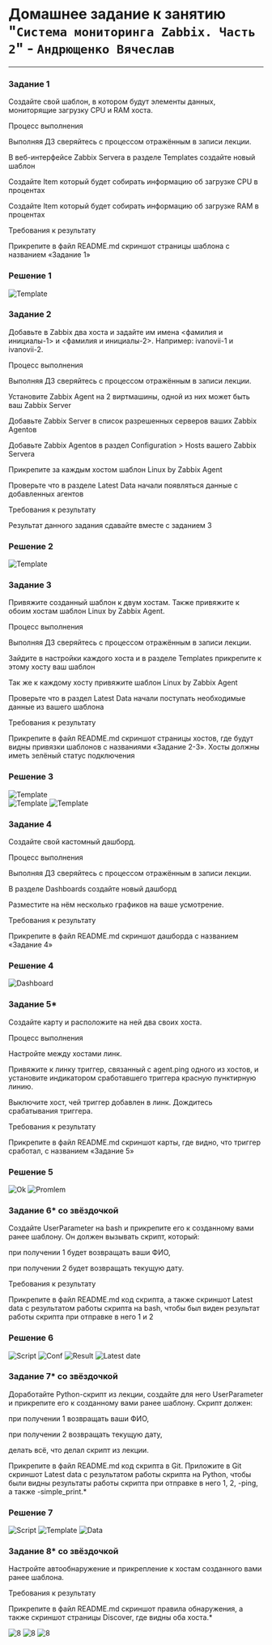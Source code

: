 # Домашнее задание к занятию "`Система мониторинга Zabbix. Часть 2`" - `Андрющенко Вячеслав`


---

### Задание 1  

Создайте свой шаблон, в котором будут элементы данных, мониторящие загрузку CPU и RAM хоста.

Процесс выполнения

Выполняя ДЗ сверяйтесь с процессом отражённым в записи лекции.

В веб-интерфейсе Zabbix Servera в разделе Templates создайте новый шаблон

Создайте Item который будет собирать информацию об загрузке CPU в процентах

Создайте Item который будет собирать информацию об загрузке RAM в процентах

Требования к результату

Прикрепите в файл README.md скриншот страницы шаблона с названием «Задание 1»


### Решение 1  
![Template](/img/1.png)



### Задание 2  
Добавьте в Zabbix два хоста и задайте им имена <фамилия и инициалы-1> и <фамилия и инициалы-2>. Например: ivanovii-1 и ivanovii-2.

Процесс выполнения

Выполняя ДЗ сверяйтесь с процессом отражённым в записи лекции.

Установите Zabbix Agent на 2 виртмашины, одной из них может быть ваш Zabbix Server

Добавьте Zabbix Server в список разрешенных серверов ваших Zabbix Agentов

Добавьте Zabbix Agentов в раздел Configuration > Hosts вашего Zabbix Servera

Прикрепите за каждым хостом шаблон Linux by Zabbix Agent

Проверьте что в разделе Latest Data начали появляться данные с добавленных агентов

Требования к результату

Результат данного задания сдавайте вместе с заданием 3

### Решение 2
![Template](/img/2.png)   

### Задание 3  
Привяжите созданный шаблон к двум хостам. Также привяжите к обоим хостам шаблон Linux by Zabbix Agent.

Процесс выполнения

Выполняя ДЗ сверяйтесь с процессом отражённым в записи лекции.

Зайдите в настройки каждого хоста и в разделе Templates прикрепите к этому хосту ваш шаблон

Так же к каждому хосту привяжите шаблон Linux by Zabbix Agent

Проверьте что в раздел Latest Data начали поступать необходимые данные из вашего шаблона

Требования к результату

Прикрепите в файл README.md скриншот страницы хостов, где будут видны привязки шаблонов с названиями «Задание 2-3». Хосты должны иметь зелёный статус подключения

### Решение 3  
![Template](/img/3.png)   
![Template](/img/3_1.png) 
![Template](/img/3_2.png)   


### Задание 4  
Создайте свой кастомный дашборд.

Процесс выполнения

Выполняя ДЗ сверяйтесь с процессом отражённым в записи лекции.

В разделе Dashboards создайте новый дашборд

Разместите на нём несколько графиков на ваше усмотрение.

Требования к результату

Прикрепите в файл README.md скриншот дашборда с названием «Задание 4»
### Решение 4 

![Dashboard](/img/4.png)    




### Задание 5*   


Создайте карту и расположите на ней два своих хоста.

Процесс выполнения

Настройте между хостами линк.

Привяжите к линку триггер, связанный с agent.ping одного из хостов, и установите индикатором сработавшего триггера красную пунктирную линию.

Выключите хост, чей триггер добавлен в линк. Дождитесь срабатывания триггера.

Требования к результату

 Прикрепите в файл README.md скриншот карты, где видно, что триггер сработал, с названием «Задание 5»

### Решение 5 
![Ok](/img/5.png) 
![Promlem](/img/5_2.png) 



###  Задание 6* со звёздочкой 

Создайте UserParameter на bash и прикрепите его к созданному вами ранее шаблону. Он должен вызывать скрипт, который:

при получении 1 будет возвращать ваши ФИО,

при получении 2 будет возвращать текущую дату.

Требования к результату

Прикрепите в файл README.md код скрипта, а также скриншот Latest data с результатом работы скрипта на bash, чтобы был виден результат работы скрипта при отправке в него 1 и 2

### Решение 6 

![Script](/img/6.png) 
![Conf](/img/6_1.png) 
![Result](/img/6_2.png) 
![Latest date](/img/6_3.png) 


### Задание 7* со звёздочкой 
Доработайте Python-скрипт из лекции, создайте для него UserParameter и прикрепите его к созданному вами ранее шаблону. Скрипт должен:

при получении 1 возвращать ваши ФИО,

при получении 2 возвращать текущую дату,

делать всё, что делал скрипт из лекции.

Прикрепите в файл README.md код скрипта в Git. Приложите в Git скриншот Latest data с результатом работы скрипта на Python, чтобы были видны результаты работы скрипта при отправке в него 1, 2, -ping, а также -simple_print.*

### Решение 7  
![Script](/img/7.png) 
![Template](/img/7_1.png) 
![Data](/img/7_2.png) 


### Задание 8* со звёздочкой 

Настройте автообнаружение и прикрепление к хостам созданного вами ранее шаблона.

Требования к результату

Прикрепите в файл README.md скриншот правила обнаружения, а также скриншот страницы Discover, где видны оба хоста.*

![8](/img/8.png) 
![8](/img/8_1.png) 
![8](/img/8_2.png) 
